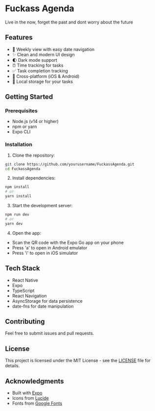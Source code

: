 # Fuckass Agenda

Live in the now, forget the past and dont worry about the future

## Features

- 📅 Weekly view with easy date navigation
- ✨ Clean and modern UI design
- 🌓 Dark mode support
- ⏰ Time tracking for tasks
- ✅ Task completion tracking
- 📱 Cross-platform (iOS & Android)
- 💾 Local storage for your tasks

## Getting Started

### Prerequisites

- Node.js (v14 or higher)
- npm or yarn
- Expo CLI

### Installation

1. Clone the repository:
```bash
git clone https://github.com/yourusername/FuckassAgenda.git
cd FuckassAgenda
```

2. Install dependencies:
```bash
npm install
# or
yarn install
```

3. Start the development server:
```bash
npm run dev
# or
yarn dev
```

4. Open the app:
- Scan the QR code with the Expo Go app on your phone
- Press 'a' to open in Android emulator
- Press 'i' to open in iOS simulator

## Tech Stack

- React Native
- Expo
- TypeScript
- React Navigation
- AsyncStorage for data persistence
- date-fns for date manipulation

## Contributing

Feel free to submit issues and pull requests.

## License

This project is licensed under the MIT License - see the [LICENSE](LICENSE) file for details.

## Acknowledgments

- Built with [Expo](https://expo.dev/)
- Icons from [Lucide](https://lucide.dev/)
- Fonts from [Google Fonts](https://fonts.google.com/) 
